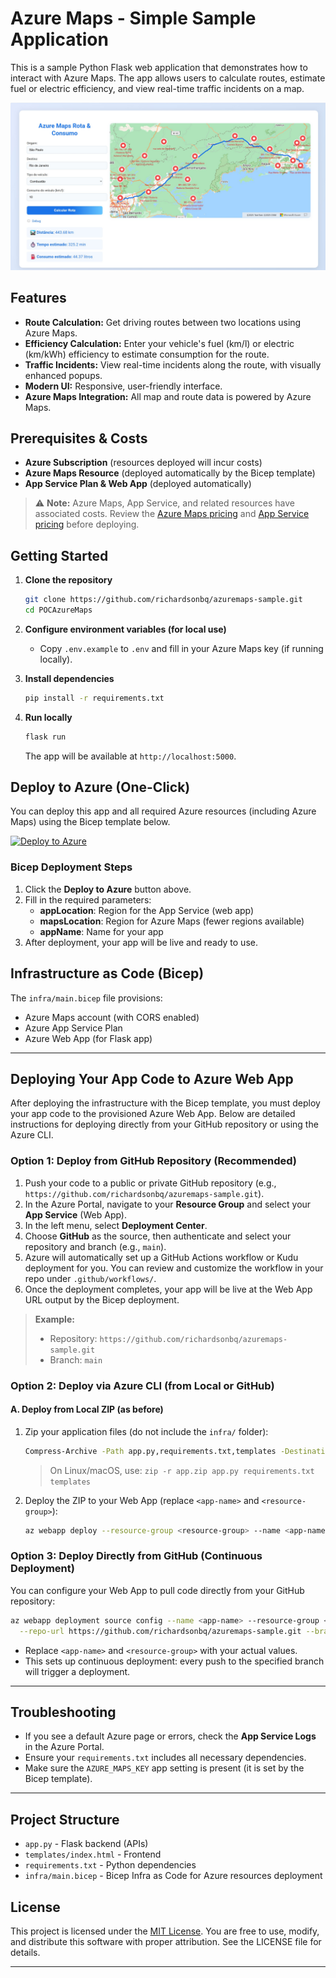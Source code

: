 # Azure Maps - Simple Sample Application

This is a sample Python Flask web application that demonstrates how to interact with Azure Maps. The app allows users to calculate routes, estimate fuel or electric efficiency, and view real-time traffic incidents on a map.

![App User Interface](media/app.jpg)

## Features
- **Route Calculation:** Get driving routes between two locations using Azure Maps.
- **Efficiency Calculation:** Enter your vehicle's fuel (km/l) or electric (km/kWh) efficiency to estimate consumption for the route.
- **Traffic Incidents:** View real-time incidents along the route, with visually enhanced popups.
- **Modern UI:** Responsive, user-friendly interface.
- **Azure Maps Integration:** All map and route data is powered by Azure Maps.

## Prerequisites & Costs
- **Azure Subscription** (resources deployed will incur costs)
- **Azure Maps Resource** (deployed automatically by the Bicep template)
- **App Service Plan & Web App** (deployed automatically)

> ⚠️ **Note:** Azure Maps, App Service, and related resources have associated costs. Review the [Azure Maps pricing](https://azure.microsoft.com/pricing/details/azure-maps/) and [App Service pricing](https://azure.microsoft.com/pricing/details/app-service/) before deploying.

## Getting Started

1. **Clone the repository**
   ```sh
   git clone https://github.com/richardsonbq/azuremaps-sample.git
   cd POCAzureMaps
   ```
2. **Configure environment variables (for local use)**
   - Copy `.env.example` to `.env` and fill in your Azure Maps key (if running locally).

3. **Install dependencies**
   ```sh
   pip install -r requirements.txt
   ```

4. **Run locally**
   ```sh
   flask run
   ```
   The app will be available at `http://localhost:5000`.

## Deploy to Azure (One-Click)

You can deploy this app and all required Azure resources (including Azure Maps) using the Bicep template below.

[![Deploy to Azure](https://aka.ms/deploytoazurebutton)](https://portal.azure.com/#create/Microsoft.Template/uri/https%3A%2F%2Fraw.githubusercontent.com%2Frichardsonbq%2Fazuremaps-sample%2Fmain%2Finfra%2Fmain.json)

### Bicep Deployment Steps
1. Click the **Deploy to Azure** button above.
2. Fill in the required parameters:
   - **appLocation**: Region for the App Service (web app)
   - **mapsLocation**: Region for Azure Maps (fewer regions available)
   - **appName**: Name for your app
3. After deployment, your app will be live and ready to use.

## Infrastructure as Code (Bicep)

The `infra/main.bicep` file provisions:
- Azure Maps account (with CORS enabled)
- Azure App Service Plan
- Azure Web App (for Flask app)

---

## Deploying Your App Code to Azure Web App

After deploying the infrastructure with the Bicep template, you must deploy your app code to the provisioned Azure Web App. Below are detailed instructions for deploying directly from your GitHub repository or using the Azure CLI.

### Option 1: Deploy from GitHub Repository (Recommended)
1. Push your code to a public or private GitHub repository (e.g., `https://github.com/richardsonbq/azuremaps-sample.git`).
2. In the Azure Portal, navigate to your **Resource Group** and select your **App Service** (Web App).
3. In the left menu, select **Deployment Center**.
4. Choose **GitHub** as the source, then authenticate and select your repository and branch (e.g., `main`).
5. Azure will automatically set up a GitHub Actions workflow or Kudu deployment for you. You can review and customize the workflow in your repo under `.github/workflows/`.
6. Once the deployment completes, your app will be live at the Web App URL output by the Bicep deployment.

> **Example:**
> - Repository: `https://github.com/richardsonbq/azuremaps-sample.git`
> - Branch: `main`

### Option 2: Deploy via Azure CLI (from Local or GitHub)
#### A. Deploy from Local ZIP (as before)
1. Zip your application files (do not include the `infra/` folder):
   ```sh
   Compress-Archive -Path app.py,requirements.txt,templates -DestinationPath app.zip
   ```
   > On Linux/macOS, use: `zip -r app.zip app.py requirements.txt templates`
2. Deploy the ZIP to your Web App (replace `<app-name>` and `<resource-group>`):
   ```sh
   az webapp deploy --resource-group <resource-group> --name <app-name> --src-path app.zip
   ```

### Option 3: Deploy Directly from GitHub (Continuous Deployment)
You can configure your Web App to pull code directly from your GitHub repository:

```sh
az webapp deployment source config --name <app-name> --resource-group <resource-group> \
  --repo-url https://github.com/richardsonbq/azuremaps-sample.git --branch main --manual-integration
```
- Replace `<app-name>` and `<resource-group>` with your actual values.
- This sets up continuous deployment: every push to the specified branch will trigger a deployment.

---

## Troubleshooting
- If you see a default Azure page or errors, check the **App Service Logs** in the Azure Portal.
- Ensure your `requirements.txt` includes all necessary dependencies.
- Make sure the `AZURE_MAPS_KEY` app setting is present (it is set by the Bicep template).

---

## Project Structure
- `app.py` - Flask backend (APIs)
- `templates/index.html` - Frontend
- `requirements.txt` - Python dependencies
- `infra/main.bicep` - Bicep Infra as Code for Azure resources deployment

## License
This project is licensed under the [MIT License](https://opensource.org/licenses/MIT). You are free to use, modify, and distribute this software with proper attribution. See the LICENSE file for details.

---
